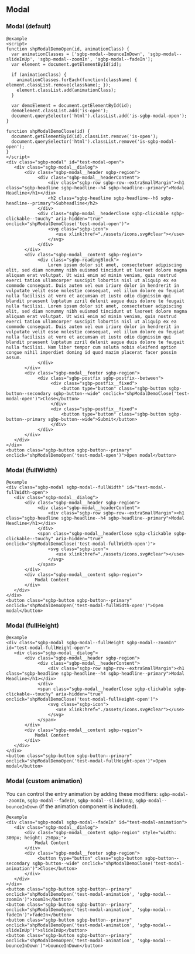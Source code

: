 ## Modal

### Modal (default)

    @example
    <script>
    function shpModalDemoOpen(id, animationClass) {
      var animationClasses = ['sgbp-modal--bounceInDown', 'sgbp-modal--slideInUp', 'sgbp-modal--zoomIn', 'sgbp-modal--fadeIn'];
      var element = document.getElementById(id);
      
      if (animationClass) {
        animationClasses.forEach(function(className) { element.classList.remove(className); });
        element.classList.add(animationClass);
      }
    
      var demoElement = document.getElementById(id);
      demoElement.classList.add('is-open');
      document.querySelector('html').classList.add('is-sgbp-modal-open');
    }
    
    function shpModalDemoClose(id) {
      document.getElementById(id).classList.remove('is-open');
      document.querySelector('html').classList.remove('is-sgbp-modal-open');
    }
    </script>
    <div class="sgbp-modal" id="test-modal-open">
       <div class="sgbp-modal__dialog">
           <div class="sgbp-modal__header sgbp-region">
                <div class="sgbp-modal__headerContent">
                    <div class="sgbp-row sgbp-row--extraSmallMargin"><h1 class="sgbp-headline sgbp-headline--h4 sgbp-headline--primary">Modal Headline</h1></div>
                    <h2 class="sgbp-headline sgbp-headline--h6 sgbp-headline--primary">Subheadline</h2>
                </div>
                <div class="sgbp-modal__headerClose sgbp-clickable sgbp-clickable--touchy" aria-hidden="true" onclick="shpModalDemoClose('test-modal-open')">
                    <svg class="sgbp-icon">
                       <use xlink:href="./assets/icons.svg#clear"></use>
                    </svg>
                </div>
           </div>
           <div class="sgbp-modal__content sgbp-region">
                <div class="sgbp-readingBlock">
                    Lorem ipsum dolor sit amet, consectetuer adipiscing elit, sed diam nonummy nibh euismod tincidunt ut laoreet dolore magna aliquam erat volutpat. Ut wisi enim ad minim veniam, quis nostrud exerci tation ullamcorper suscipit lobortis nisl ut aliquip ex ea commodo consequat. Duis autem vel eum iriure dolor in hendrerit in vulputate velit esse molestie consequat, vel illum dolore eu feugiat nulla facilisis at vero et accumsan et iusto odio dignissim qui blandit praesent luptatum zzril delenit augue duis dolore te feugait nulla facilisi. Lorem ipsum dolor sit amet, consectetuer adipiscing elit, sed diam nonummy nibh euismod tincidunt ut laoreet dolore magna aliquam erat volutpat. Ut wisi enim ad minim veniam, quis nostrud exerci tation ullamcorper suscipit lobortis nisl ut aliquip ex ea commodo consequat. Duis autem vel eum iriure dolor in hendrerit in vulputate velit esse molestie consequat, vel illum dolore eu feugiat nulla facilisis at vero et accumsan et iusto odio dignissim qui blandit praesent luptatum zzril delenit augue duis dolore te feugait nulla facilisi. Nam liber tempor cum soluta nobis eleifend option congue nihil imperdiet doming id quod mazim placerat facer possim assum.
                </div>
           </div>
           <div class="sgbp-modal__footer sgbp-region">
                <div class="sgbp-postfix sgbp-postfix--between">
                     <div class="sgbp-postfix__fixed">
                         <button type="button" class="sgbp-button sgbp-button--secondary sgbp-button--wide" onclick="shpModalDemoClose('test-modal-open')">Close</button>
                     </div>
                     <div class="sgbp-postfix__fixed">
                         <button type="button" class="sgbp-button sgbp-button--primary sgbp-button--wide">Submit</button>
                     </div>
                </div>
           </div>
       </div>
    </div>
    <button class="sgbp-button sgbp-button--primary" onclick="shpModalDemoOpen('test-modal-open')">Open modal</button>

### Modal (fullWidth)

    @example
    <div class="sgbp-modal sgbp-modal--fullWidth" id="test-modal-fullWidth-open">
       <div class="sgbp-modal__dialog">
           <div class="sgbp-modal__header sgbp-region">
                <div class="sgbp-modal__headerContent">
                    <div class="sgbp-row sgbp-row--extraSmallMargin"><h1 class="sgbp-headline sgbp-headline--h4 sgbp-headline--primary">Modal Headline</h1></div>
                </div>
                <span class="sgbp-modal__headerClose sgbp-clickable sgbp-clickable--touchy" aria-hidden="true" onclick="shpModalDemoClose('test-modal-fullWidth-open')">
                    <svg class="sgbp-icon">
                       <use xlink:href="./assets/icons.svg#clear"></use>
                    </svg>
                </span>
           </div>
           <div class="sgbp-modal__content sgbp-region">
               Modal Content
           </div>
       </div>
    </div>
    <button class="sgbp-button sgbp-button--primary" onclick="shpModalDemoOpen('test-modal-fullWidth-open')">Open modal</button>


### Modal (fullHeight)

    @example
    <div class="sgbp-modal sgbp-modal--fullHeight sgbp-modal--zoomIn" id="test-modal-fullHeight-open">
       <div class="sgbp-modal__dialog">
           <div class="sgbp-modal__header sgbp-region">
                <div class="sgbp-modal__headerContent">
                    <div class="sgbp-row sgbp-row--extraSmallMargin"><h1 class="sgbp-headline sgbp-headline--h4 sgbp-headline--primary">Modal Headline</h1></div>
                </div>
                <span class="sgbp-modal__headerClose sgbp-clickable sgbp-clickable--touchy" aria-hidden="true" onclick="shpModalDemoClose('test-modal-fullHeight-open')">
                    <svg class="sgbp-icon">
                       <use xlink:href="./assets/icons.svg#clear"></use>
                    </svg>
                </span>
           </div>
           <div class="sgbp-modal__content sgbp-region">
               Modal Content
           </div>
       </div>
    </div>
    <button class="sgbp-button sgbp-button--primary" onclick="shpModalDemoOpen('test-modal-fullHeight-open')">Open modal</button>

### Modal (custom animation)

You can control the entry animation by adding these modifiers: `sgbp-modal--zoomIn`, `sgbp-modal--fadeIn`, `sgbp-modal--slideInUp`, `sgbp-modal--bounceInDown` (if the animation component is included).

    @example
    <div class="sgbp-modal sgbp-modal--fadeIn" id="test-modal-animation">
       <div class="sgbp-modal__dialog">
           <div class="sgbp-modal__content sgbp-region" style="width: 300px; height: 250px;">
               Modal Content
           </div>
           <div class="sgbp-modal__footer sgbp-region">
                <button type="button" class="sgbp-button sgbp-button--secondary sgbp-button--wide" onclick="shpModalDemoClose('test-modal-animation')">Close</button>
           </div>
       </div>
    </div>
    <button class="sgbp-button sgbp-button--primary" onclick="shpModalDemoOpen('test-modal-animation', 'sgbp-modal--zoomIn')">zoomIn</button>
    <button class="sgbp-button sgbp-button--primary" onclick="shpModalDemoOpen('test-modal-animation', 'sgbp-modal--fadeIn')">fadeIn</button>
    <button class="sgbp-button sgbp-button--primary" onclick="shpModalDemoOpen('test-modal-animation', 'sgbp-modal--slideInUp')">slideInUp</button>
    <button class="sgbp-button sgbp-button--primary" onclick="shpModalDemoOpen('test-modal-animation', 'sgbp-modal--bounceInDown')">bounceInDown</button>

